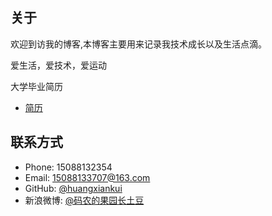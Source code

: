 关于
----

欢迎到访我的博客,本博客主要用来记录我技术成长以及生活点滴。

爱生活，爱技术，爱运动

大学毕业简历

* [简历](https://github.com/huangxiankui/huangxiankui.github.io/blob/master/黄先奎个人简历.pdf)


联系方式
------
* Phone: 15088132354
* Email: 15088133707@163.com
* GitHub: [@huangxiankui](https://github.com/huangxiankui)
* 新浪微博: [@码农的果园长土豆](http://weibo.com/2948414005/profile?rightmod=1&wvr=6&mod=personinfo)
